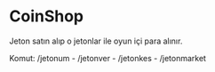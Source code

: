 # CoinShop
Jeton satın alıp o jetonlar ile oyun içi para alınır.

Komut: /jetonum - /jetonver - /jetonkes - /jetonmarket
